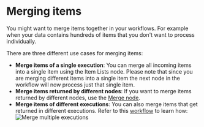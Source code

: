 # Merging items

You might want to merge items together in your workflows. For example when your data contains hundreds of items that you don't want to process individually. 

There are three different use cases for merging items:

* **Merge items of a single execution**: You can merge all incoming items into a single item using the Item Lists node. Please note that since you are merging different items into a single item the next node in the workflow will now process just that single item.
* **Merge items returned by different nodes**: If you want to merge items returned by different nodes, use the [Merge node](/integrations/core-nodes/n8n-nodes-base.merge/).
* **Merge items of different executions**: You can also merge items that get returned in different executions. Refer to this [workflow](https://n8n.io/workflows/1160) to learn how:
    ![Merge multiple executions](/_images/flow-logic/merging/multiple_merge.png)

